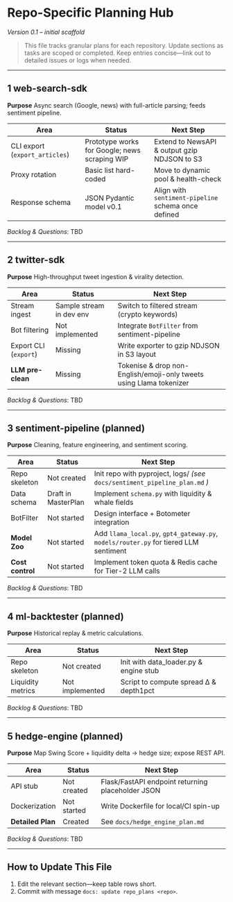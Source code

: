 # Repo-Specific Planning Hub  
*Version 0.1 – initial scaffold*

> This file tracks granular plans for each repository. Update sections as tasks are scoped or completed. Keep entries concise—link out to detailed issues or logs when needed.

---

## 1  web-search-sdk
**Purpose**  Async search (Google, news) with full-article parsing; feeds sentiment pipeline.

| Area | Status | Next Step |
|------|--------|-----------|
| CLI export (`export_articles`) | Prototype works for Google; news scraping WIP | Extend to NewsAPI & output gzip NDJSON to S3 |
| Proxy rotation | Basic list hard-coded | Move to dynamic pool & health-check |
| Response schema | JSON Pydantic model v0.1 | Align with `sentiment-pipeline` schema once defined |

_Backlog & Questions_: TBD

---

## 2  twitter-sdk
**Purpose**  High-throughput tweet ingestion & virality detection.

| Area | Status | Next Step |
|------|--------|-----------|
| Stream ingest | Sample stream in dev env | Switch to filtered stream (crypto keywords) |
| Bot filtering | Not implemented | Integrate `BotFilter` from sentiment-pipeline |
| Export CLI (`export`) | Missing | Write exporter to gzip NDJSON in S3 layout |
| **LLM pre-clean** | Missing | Tokenise & drop non-English/emoji-only tweets using Llama tokenizer |

_Backlog & Questions_: TBD

---

## 3  sentiment-pipeline (planned)
**Purpose**  Cleaning, feature engineering, and sentiment scoring.

| Area | Status | Next Step |
|------|--------|-----------|
| Repo skeleton | Not created | Init repo with pyproject, logs/ *(see* `docs/sentiment_pipeline_plan.md` *)* |
| Data schema | Draft in MasterPlan | Implement `schema.py` with liquidity & whale fields |
| BotFilter | Not started | Design interface + Botometer integration |
| **Model Zoo** | Not started | Add `llama_local.py`, `gpt4_gateway.py`, `models/router.py` for tiered LLM sentiment |
| **Cost control** | Not started | Implement token quota & Redis cache for Tier-2 LLM calls |

_Backlog & Questions_: TBD

---

## 4  ml-backtester (planned)
**Purpose**  Historical replay & metric calculations.

| Area | Status | Next Step |
|------|--------|-----------|
| Repo skeleton | Not created | Init with data_loader.py & engine stub |
| Liquidity metrics | Not implemented | Script to compute spread Δ & depth1pct |

_Backlog & Questions_: TBD

---

## 5  hedge-engine (planned)
**Purpose**  Map Swing Score + liquidity delta → hedge size; expose REST API.

| Area | Status | Next Step |
|------|--------|-----------|
| API stub | Not created | Flask/FastAPI endpoint returning placeholder JSON |
| Dockerization | Not started | Write Dockerfile for local/CI spin-up |
| **Detailed Plan** | Created | See `docs/hedge_engine_plan.md` |

_Backlog & Questions_: TBD

---

## How to Update This File
1. Edit the relevant section—keep table rows short.  
2. Commit with message `docs: update repo_plans <repo>`. 